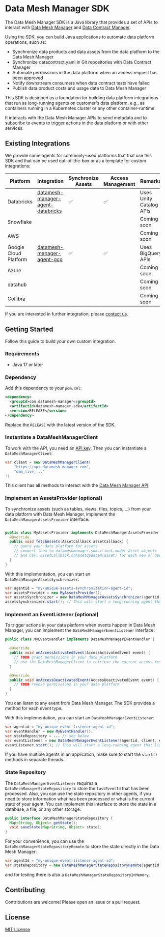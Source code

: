 Data Mesh Manager SDK
======================

The Data Mesh Manager SDK is a Java library that provides a set of APIs to interact with  [Data Mesh Manager](https://datamesh-manager.com) and [Data Contract Manager](https://datacontract-manager.com).

Using the SDK, you can build Java applications to automate data platform operations, such as:

- Synchronize data products and data assets from the data platform to the Data Mesh Manager
- Synchronize datacontract.yaml in Git repositories with Data Contract Manager
- Automate permissions in the data platform when an access request has been approved
- Notify downstream consumers when data contract tests have failed
- Publish data product costs and usage data to Data Mesh Manager

This SDK is designed as a foundation for building data platform integrations that run as long-running agents on customer's data platform, e.g., as containers running in a Kubernetes cluster or any other container-runtime. 

It interacts with the Data Mesh Manager APIs to send metadata and to subscribe to events to trigger actions in the data platform or with other services.


Existing Integrations
---

We provide some agents for commonly-used platforms that that use this SDK and that can be used out-of-the-box or as a template for custom integrations:

| Platform    | Integration                                                                                                | Synchronize Assets | Access Management | Remarks                 |
|-------------|------------------------------------------------------------------------------------------------------------|--------------------|-------------------|-------------------------|
| Databricks  | [datamesh-manager-agent-databricks](https://github.com/datamesh-manager/datamesh-manager-agent-databricks) | ✅                  | ✅                 | Uses Unity Catalog APIs |
| Snowflake   |                                                                                                            |                    |                   | Coming soon             |
| AWS         |                                                                                                            |                    |                   | Coming soon             |
| Google Cloud Platform | [datamesh-manager-agent-gcp](https://github.com/datamesh-manager/datamesh-manager-agent-gcp)                                                                                                           | ✅                    |✅                   | Uses BigQuery APIs             |
| Azure       |                                                                                                            |                    |                   | Coming soon             |
| datahub     |                                                                                                            |                    |                   | Coming soon             |
| Collibra    |                                                                                                            |                    |                   | Coming soon             |

If you are interested in further integration, please [contact us](https://entropy-data.atlassian.net/servicedesk/customer/portals).


Getting Started
---

Follow this guide to build your own custom integration.

### Requirements

- Java 17 or later

### Dependency

Add this dependency to your `pom.xml`:

```xml
<dependency>
  <groupId>com.datamesh-manager</groupId>
  <artifactId>datamesh-manager-sdk</artifactId>
  <version>RELEASE</version>
</dependency>
```

Replace the `RELEASE` with the latest version of the SDK.

### Instantiate a DataMeshManagerClient

To work with the API, you need an [API key](https://docs.datamesh-manager.com/quickstart).
Then you can instantiate a `DataMeshManagerClient`:

```java
var client = new DataMeshManagerClient(
    "https://api.datamesh-manager.com",
    "dmm_live_..."
);
```

This client has all methods to interact with the [Data Mesh Manager API](https://api.datamesh-manager.com/swagger/index.html).

### Implement an AssetsProvider (optional)

To synchronize assets (such as tables, views, files, topics, ...) from your data platform with Data Mesh Manager, implement the `DataMeshManagerAssetsProvider` interface:

```java

public class MyAssetsProvider implements DataMeshManagerAssetsProvider {
  @Override
  public void fetchAssets(AssetCallback assetCallback) {
    // query your data platform for assets
    // convert them to datameshmanager.sdk.client.model.Asset objects
    // and call assetCallback.onAssetUpdated(asset) for each new or updated asset
  }
}
```

With this implementation, you can start an `DataMeshManagerAssetsSynchronizer`:

```java
var agentid = "my-unique-assets-synchronization-agent-id";
var assetsProvider = new MyAssetsProvider();
var assetsSynchronizer = new DataMeshManagerAssetsSynchronizer(agentid, client, assetsSupplier);
assetsSynchronizer.start(); // This will start a long-running agent that calls the fetchAssets method periodically
```

### Implement an EventListener (optional)

To trigger actions in your data platform when events happen in Data Mesh Manager, you can implement the `DataMeshManagerEventListener` interface:

```java
public class MyEventHandler implements DataMeshManagerEventHandler {

  @Override
  public void onAccessActivatedEvent(AccessActivatedEvent event) {
    // TODO grant permissions in your data platform
    // use the DataMeshManagerClient to retrieve the current access resource and data product and consumer resource for details
  }

  @Override
  public void onAccessDeactivatedEvent(AccessDeactivatedEvent event) {
    // TODO revoke permissions in your data platform
  }
}
```

You can listen to any event from Data Mesh Manager. The SDK provides a method for each event type.

With this implementation, you can start an `DataMeshManagerEventListener`:

```java
var agentid = "my-unique-event-listener-agent-id";
var eventHandler = new MyEventHandler();
var stateRepository = ... // see below
var eventListener = new DataMeshManagerEventListener(agentid, client, eventHandler, stateRepository);
eventListener.start(); // This will start a long-running agent that listens to events from Data Mesh Manager
```

If you have multiple agents in an application, make sure to start the `start()` methods in separate threads.

### State Repository

The `DataMeshManagerEventListener` requires a `DataMeshManagerStateRepository` to store the `lastEventId` that has been processed.
Also, you can use the state repository in other agents, if you need to store information what has been processed or what is the current state of your agent.
You can implement this interface to store the state in a database, a file, or any other storage:

```java
public interface DataMeshManagerStateRepository {
  Map<String, Object> getState();
  void saveState(Map<String, Object> state);
}
```

For your convenience, you can use the `DataMeshManagerStateRepositoryRemote` to store the state directly in the Data Mesh Manager:

```java
var agentId = "my-unique-event-listener-agent-id";
var stateRepository = new DataMeshManagerStateRepositoryRemote(agentId, client);
```

and for testing there is also a `DataMeshManagerStateRepositoryInMemory`.



Contributing
---
Contributions are welcome! Please open an issue or a pull request.

License
---
[MIT License](LICENSE)
